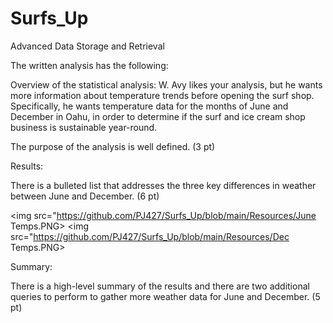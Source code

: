 # Surfs_Up
Advanced Data Storage and Retrieval

The written analysis has the following:

Overview of the statistical analysis:  W. Avy likes your analysis, but he wants more information about temperature trends before opening the surf shop. Specifically, he wants temperature data for the months of June and December in Oahu, in order to determine if the surf and ice cream shop business is sustainable year-round.

The purpose of the analysis is well defined. (3 pt)

Results:

There is a bulleted list that addresses the three key differences in weather between June and December. (6 pt)

<img src="https://github.com/PJ427/Surfs_Up/blob/main/Resources/June Temps.PNG>
<img src="https://github.com/PJ427/Surfs_Up/blob/main/Resources/Dec Temps.PNG>

Summary:

There is a high-level summary of the results and there are two additional queries to perform to gather more weather data for June and December. (5 pt)
